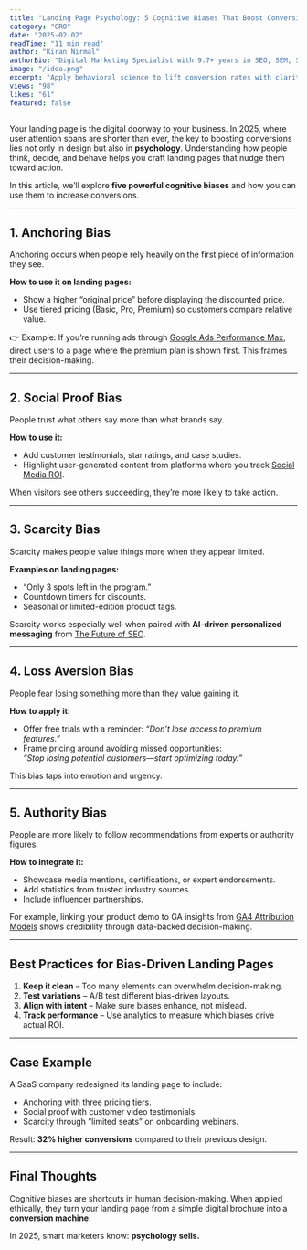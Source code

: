 ```yaml
---
title: "Landing Page Psychology: 5 Cognitive Biases That Boost Conversions"
category: "CRO"
date: "2025-02-02"
readTime: "11 min read"
author: "Kiran Nirmal"
authorBio: "Digital Marketing Specialist with 9.7+ years in SEO, SEM, SMM, and Analytics."
image: "/idea.png"
excerpt: "Apply behavioral science to lift conversion rates with clarity."
views: "98"
likes: "61"
featured: false
---
```


Your landing page is the digital doorway to your business. In 2025, where user attention spans are shorter than ever, the key to boosting conversions lies not only in design but also in **psychology**. Understanding how people think, decide, and behave helps you craft landing pages that nudge them toward action.

In this article, we’ll explore **five powerful cognitive biases** and how you can use them to increase conversions.

---

## 1. Anchoring Bias

Anchoring occurs when people rely heavily on the first piece of information they see.  

**How to use it on landing pages:**  
- Show a higher “original price” before displaying the discounted price.  
- Use tiered pricing (Basic, Pro, Premium) so customers compare relative value.  

👉 Example: If you’re running ads through [Google Ads Performance Max](./google-ads-performance-max-guide), direct users to a page where the premium plan is shown first. This frames their decision-making.

---

## 2. Social Proof Bias

People trust what others say more than what brands say.  

**How to use it:**  
- Add customer testimonials, star ratings, and case studies.  
- Highlight user-generated content from platforms where you track [Social Media ROI](./social-media-roi-2025).  

When visitors see others succeeding, they’re more likely to take action.

---

## 3. Scarcity Bias

Scarcity makes people value things more when they appear limited.  

**Examples on landing pages:**  
- “Only 3 spots left in the program.”  
- Countdown timers for discounts.  
- Seasonal or limited-edition product tags.  

Scarcity works especially well when paired with **AI-driven personalized messaging** from [The Future of SEO](./future-of-seo-ai-driven-content).

---

## 4. Loss Aversion Bias

People fear losing something more than they value gaining it.  

**How to apply it:**  
- Offer free trials with a reminder: *“Don’t lose access to premium features.”*  
- Frame pricing around avoiding missed opportunities:  
  *“Stop losing potential customers—start optimizing today.”*  

This bias taps into emotion and urgency.

---

## 5. Authority Bias

People are more likely to follow recommendations from experts or authority figures.  

**How to integrate it:**  
- Showcase media mentions, certifications, or expert endorsements.  
- Add statistics from trusted industry sources.  
- Include influencer partnerships.  

For example, linking your product demo to GA insights from [GA4 Attribution Models](./ga4-attribution-models-explained) shows credibility through data-backed decision-making.

---

## Best Practices for Bias-Driven Landing Pages

1. **Keep it clean** – Too many elements can overwhelm decision-making.  
2. **Test variations** – A/B test different bias-driven layouts.  
3. **Align with intent** – Make sure biases enhance, not mislead.  
4. **Track performance** – Use analytics to measure which biases drive actual ROI.  

---

## Case Example

A SaaS company redesigned its landing page to include:  
- Anchoring with three pricing tiers.  
- Social proof with customer video testimonials.  
- Scarcity through “limited seats” on onboarding webinars.  

Result: **32% higher conversions** compared to their previous design.

---

## Final Thoughts

Cognitive biases are shortcuts in human decision-making. When applied ethically, they turn your landing page from a simple digital brochure into a **conversion machine**.  

In 2025, smart marketers know: **psychology sells.**
